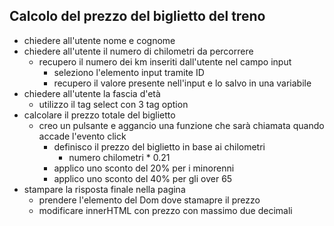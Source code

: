 ## Calcolo del prezzo del biglietto del treno
- chiedere all'utente nome e cognome
- chiedere all'utente il numero di chilometri da percorrere
  - recupero il numero dei km inseriti dall'utente nel campo input
    - seleziono l'elemento input tramite ID
    - recupero il valore presente nell'input e lo salvo in una variabile
- chiedere all'utente la fascia d'età
  - utilizzo il tag select con 3 tag option
- calcolare il prezzo totale del biglietto
  - creo un pulsante e aggancio una funzione che sarà chiamata quando accade l'evento click
    - definisco il prezzo del biglietto in base ai chilometri
      - numero chilometri * 0.21
    - applico uno sconto del 20% per i minorenni
    - applico uno sconto del 40% per gli over 65
- stampare la risposta finale nella pagina
  - prendere l'elemento del Dom dove stamapre il prezzo
  - modificare innerHTML con prezzo con massimo due decimali